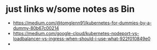 # just links w/some notes as Bin 

- https://medium.com/@tomglenn91/kubernetes-for-dummies-by-a-dummy-80b67c00214
- https://medium.com/google-cloud/kubernetes-nodeport-vs-loadbalancer-vs-ingress-when-should-i-use-what-922f010849e0
- 
